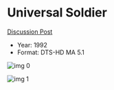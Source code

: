 # Universal Soldier

[Discussion Post](https://www.avsforum.com/threads/bass-eq-for-filtered-movies.2995212/post-59402834)

* Year: 1992
* Format: DTS-HD MA 5.1

![img 0](https://i.imgur.com/YCEAdz2.jpg)

![img 1](https://i.imgur.com/PL971k9.png)

